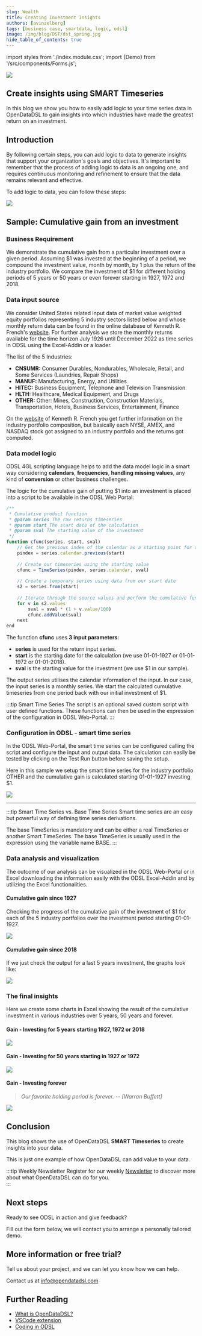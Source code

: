 ```yaml
---
slug: Wealth
title: Creating Investment Insights
authors: [avinzelberg]
tags: [business case, smartdata, logic, odsl]
image: /img/blog/DST/dst_spring.jpg
hide_table_of_contents: true
---
```

import styles from './index.module.css';
import {Demo} from '/src/components/Forms.js';

<div className="row">
  <div className="column">
    <img src="/img/blog/wealth/data.jpg"/>
  </div>
  <div className="column">
  <h2>Create insights using SMART Timeseries</h2>  
    In this blog we show you how to easily add logic to your time series data in OpenDataDSL to gain insights into which industries have made the greatest return on an investment.
  </div>
</div>


<!--truncate-->
## Introduction

By following certain steps, you can add logic to data to generate insights that support your organization's goals and objectives. It's important to remember that the process of adding logic to data is an ongoing one, and requires continuous monitoring and refinement to ensure that the data remains relevant and effective.

To add logic to data, you can follow these steps:

<img className={styles.product_screenshot} src="/img/blog/wealth/dataLogic.PNG" />


## Sample: Cumulative gain from an investment

### Business Requirement

We demonstrate the cumulative gain from a particular investment over a given period. Assuming $1 was invested at the beginning of a period, we
compound the investment value, month by month, by 1 plus the return of the industry portfolio. We compare the investment of $1 for different holding periods of 5 years or 50 years or even forever starting in 1927, 1972 and 2018.


### Data input source

We consider United States related input data of market value weighted equity portfolios representing 5 industry sectors listed below and whose monthly return data can be found in the online database of Kenneth R. French's [website](http://mba.tuck.dartmouth.edu/pages/faculty/ken.french/data_library.html). For further analysis we store the monthly returns available for the time horizon July 1926 until December 2022 as time series in ODSL using the Excel-Addin or a loader.

The list of the 5 Industries:

* **CNSUMR:**  Consumer Durables, Nondurables, Wholesale, Retail, and Some Services (Laundries, Repair Shops)
* **MANUF:**  Manufacturing, Energy, and Utilities
* **HITEC:**  Business Equipment, Telephone and Television Transmission
* **HLTH:**   Healthcare, Medical Equipment, and Drugs
* **OTHER:**  Other: Mines, Construction, Construction Materials, Transportation, Hotels, Business Services, Entertainment, Finance

On the [website](http://mba.tuck.dartmouth.edu/pages/faculty/ken.french/data_library.html) of Kenneth R. French you get further information on the industry portfolio composition, but basically each NYSE, AMEX, and NASDAQ stock got assigned to an industry portfolio and the returns got computed.


### Data model logic

ODSL 4GL scripting language helps to add the data model logic in a smart way considering **calendars**, **frequencies**, **handling missing values**, any kind of **conversion** or other business challenges.

The logic for the cumulative gain of putting $1 into an investment is placed into a script to be available in the ODSL Web Portal:

```js
/**
 * Cumulative product function
 * @param series The raw returns timeseries
 * @param start The start date of the calculation
 * @param sval The starting value of the investment
 */
function cfunc(series, start, sval)
    // Get the previous index of the calendar as a starting point for our calc
    pindex = series.calendar.previous(start)
    
    // Create our timeseries using the starting value
    cfunc = TimeSeries(pindex, series.calendar, sval)
    
    // Create a temporary series using data from our start date
    s2 = series.from(start)
    
    // Iterate through the source values and perform the cumulative function
    for v in s2.values
        sval = sval * (1 + v.value/100)
        cfunc.addValue(sval)
    next
end
```

The function **cfunc** uses **3 input parameters**:

* **series** is used for the return input series. 
* **start** is the starting date for the calculation (we use 01-01-1927 or 01-01-1972 or 01-01-2018).
* **sval** is the starting value for the investment (we use $1 in our sample). 

The output series utilises the calendar information of the input. In our case, the input series is a monthly series.
We start the calculated cumulative timeseries from one period back with our initial investment of $1.


:::tip Smart Time Series
The script is an optional saved custom script with user defined functions. These functions can then be used in the expression of the configuration in ODSL Web-Portal.
:::



### Configuration in ODSL - smart time series

In the ODSL Web-Portal, the smart time series can be configured calling the script and configure the input and output data.
The calculation can easily be tested by clicking on the Test Run button before saving the setup.

Here in this sample we setup the smart time series for the industry portfolio OTHER and the cumulative gain is calculated starting 01-01-1927 investing $1.



<img className={styles.product_screenshot} src="/img/blog/wealth/odsl_smartSeries.PNG" />

<hr/>

:::tip Smart Time Series vs. Base Time Series
Smart time series are an easy but powerful way of defining time series derivations.


The base TimeSeries is mandatory and can be either a real TimeSeries or another Smart TimeSeries. The base TimeSeries is usually used in the expression using the variable name BASE.
:::


### Data analysis and visualization

The outcome of our analysis can be visualized in the ODSL Web-Portal or in Excel downloading the information easily with the ODSL Excel-Addin and by utilizing the Excel functionalities.

#### Cumulative gain since 1927
Checking the progress of the cumulative gain of the investment of $1 for each of the 5 industry portfolios over the investment period starting 01-01-1927.


<img className={styles.product_screenshot} src="/img/blog/wealth/odsl_5P_wTS.PNG" />


#### Cumulative gain since 2018

If we just check the output for a last 5 years investment, the graphs look like:


<img className={styles.product_screenshot} src="/img/blog/wealth/odsl_5P5Y_wTS.PNG" />

### The final insights
Here we create some charts in Excel showing the result of the cumulative investment in various industries over 5 years, 50 years and forever.

#### Gain - Investing for 5 years starting 1927, 1972 or 2018

<img className={styles.product_screenshot} src="/img/blog/wealth/5Y.png" />


#### Gain - Investing for 50 years starting in 1927 or 1972

<img className={styles.product_screenshot} src="/img/blog/wealth/50Y.png" />


#### Gain - Investing forever


> *Our favorite holding period is forever.*
> -- <cite>[Warran Buffett] </cite> 

<img className={styles.product_screenshot} src="/img/blog/wealth/Forever.png" />

## Conclusion
This blog shows the use of OpenDataDSL **SMART Timeseries** to create insights into your data.

This is just one example of how OpenDataDSL can add value to your data.

:::tip Weekly Newsletter
Register for our weekly [Newsletter](http://eepurl.com/ih0lVr) to discover more about what OpenDataDSL can do for you.  
:::

## Next steps
Ready to see ODSL in action and give feedback? 

Fill out the form below, we will contact you to arrange a personally tailored demo.

<Demo />

## More information or free trial?
Tell us about your project, and we can let you know how we can help.

Contact us at [info@opendatadsl.com](mailto:info@opendatadsl.com)

## Further Reading
* [What is OpenDataDSL?](https://doc.opendatadsl.com/docs/product/intro)
* [VSCode extension](https://doc.opendatadsl.com/docs/user/vscode)
* [Coding in ODSL](https://doc.opendatadsl.com/docs/odsl)